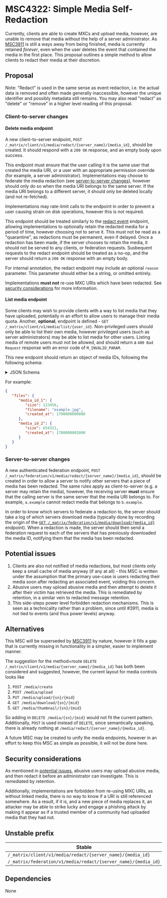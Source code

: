 # MSC4322: Simple Media Self-Redaction

Currently, clients are able to create MXCs and upload media, however, are unable to remove that
media without the help of a server administrator. As [MSC3911][3911] is still a ways away from being
finished, media is currently retained *forever*, even when the user deletes the event that
contained the media in the first place. This proposal outlines a simple method to allow clients
to redact their media at their discretion.

## Proposal

Note: "Redact" is used in the same sense as event redaction, i.e. the actual data is removed
and often made generally inaccessible, however the unique identifier and possibly metadata still
remains. You may also read "redact" as "delete" or "remove" in a higher level reading of this
proposal.

### Client-to-server changes

#### Delete media endpoint

A new client-to-server endpoint, `POST /_matrix/client/v1/media/redact/{server_name}/{media_id}`,
should be created. It should respond with a `200 OK` response, and an empty body upon success.

This endpoint must ensure that the user calling it is the same user that created the media URI,
or a user with an appropriate permission override (for example, a server administrator).
Implementations may choose to federate the media redaction (see
[server-to-server changes](#server-to-server-changes)), however should only do so when the media
URI belongs to the same server. If the media URI belongs to a different server, it should only
be deleted locally (and not re-fetched).

Implementations may rate-limit calls to the endpoint in order to prevent a user
causing strain on disk operations, however this is not required.

This endpoint should be treated similarly to the [redact event][spec_redact] endpoint, allowing
implementations to optionally retain the redacted media for a period of time, however choosing
not to serve it. This must not be read as a "quarantine", as redactions must be permanent, even
if delayed. Once a redaction has been made, if the server chooses to retain the media, it should
not be served to any clients, or federation requests. Susbequent requests to the redact endpoint
should be treated as a no-op, and the server should return a `200 OK` response
with an empty body.

For internal annotation, the redact endpoint may include an optional `reason` parameter.
This parameter should either be a string, or omitted entirely.

Implementations **must not** re-use MXC URIs which have been redacted.
See [security considerations](#security-considerations) for more information.

#### List media endpoint

Some clients may wish to provide clients with a way to list media that they have uploaded,
potentially in an effort to allow users to manage their media quota. Another, **optional**, endpoint is defined - `GET /_matrix/client/v1/media/list/{user_id}`.
Non-privileged users should only be able to list their own media, however privileged users
(such as server administrators) may be able to list media for other users.
Listing media of remote users must not be allowed, and should return a `400 Bad Request` response
with an error code of `M_INVALID_PARAM`.

This new endpoint should return an object of media IDs, following the following schema:

<details>
<summary>JSON Schema</summary>

```json
{
  "$schema": "https://json-schema.org/draft-07/schema",
  "type": "object",
  "properties": {
    "files": {
      "type": "object",
      "description": "",
      "properties": {
        "media_id_N": {
          "type": "object",
          "properties": {
            "size": {
              "type": "integer",
              "description": "Size on disk (in bytes)"
            },
            "filename": {
              "type": "string",
              "description": "The originally provided file name, if any"
            },
            "created_at": {
              "type": "number",
              "description": "The origin timestamp in unix milliseconds"
            }
          }
        }
      }
    }
  },
  "required": [
    "files"
  ]
}
```

</details>

For example:

```json
{
   "files": {
      "media_id_1": {
         "size": 123456,
         "filename": "example.jpg",
         "created_at": 1700000000000
      },
      "media_id_2": {
         "size": 654321,
         "created_at": 1700000001000
      }
   }
}
```

### Server-to-server changes

A new authenticated federation endpoint,
`POST /_matrix/federation/v1/media/redact/{server_name}/{media_id}`,
should be created in order to allow a server to notify other servers that a piece of media
has been redacted. The same rules apply as client-to-server (e.g. a server may retain the media),
however, the receiving server **must** ensure that the calling server is the same server
that the media URI belongs to. For example, `a.example` cannot redact media that belongs to
`b.example`.

In order to know which servers to federate a redaction to, the server should take a log of which
servers download media (typically done by recording the origin of
the [`GET /_matrix/federation/v1/media/download/{media_id}`][spec_s2s_download] endpoint).
When a redaction is made, the server should then send a federation request to each of the servers
that has previously downloaded the media ID, notifying them that the media has been redacted.

## Potential issues

1. Clients are also not notified of media redactions, but most clients only keep a small
   cache of media anyway (if any at all) - this MSC is written under the assumption that the
   primary use-case is users redacting their media soon after redacting an associated event,
   voiding this concern.
2. Abusive users may upload abusive media and then attempt to delete it after their victim
   has retrieved the media. This is remediated by retention, in a similar vein to redacted
   message retention.
3. This side-steps power level forbidden redaction mechanisms. This is seen as a
   technicality rather than a problem, since until #3911, media is not tied to events
   (and thus power levels) anyway.

## Alternatives

This MSC will be superseded by [MSC3911][3911] by nature, however it fills a gap that is currently
missing in functionality in a simpler, easier to implement manner.

The suggestion for the method+route `DELETE /_matrix/client/v1/media/{server_name}/{media_id}`
has both been considered and suggested, however, the current layout for media controls looks like

1. `POST /media/create`
2. `POST /media/upload`
3. `PUT /media/upload/{sn}/{mid}`
4. `GET /media/download/{sn}/{mid}`
5. `GET /media/thumbnail/{sn}/{mid}`

So adding in `DELETE /media/{sn}/{mid}` would not fit the current pattern. Additionally,
`POST` is used instead of `DELETE`, since semantically speaking, there is already nothing at
`/media/redact/{server_name}/{media_id}`.

A future MSC may be created to unify the media endpoints, however in an effort to keep this MSC
as simple as possible, it will not be done here.

## Security considerations

As mentioned in [potential issues](#potential-issues), abusive users may upload abusive media,
and then redact it before an administrator can investigate. This is remediated by retention.

Additionally, implementations are forbidden from re-using MXC URIs, as without linked media,
there is no way to know if a URI is still referenced somewhere. As a result, if it is, and a new
piece of media replaces it, an attacker may be able to strike lucky and engage a phishing attack
by making it appear as if a trusted member of a community had uploaded media that they had not.

## Unstable prefix

| Stable | Unstable replacement |
| ------ | -------------------- |
| `/_matrix/client/v1/media/redact/{server_name}/{media_id}` | `/_matrix/client/unstable/uk.timedout.msc4322/media/redact/{server_name}/{media_id}` |
| `/_matrix/federation/v1/media/redact/{server_name}/{media_id}` | `/_matrix/federation/unstable/uk.timedout.msc4322/media/redact/{server_name}/{media_id}` |

## Dependencies

None

<!--        -->

[3911]: https://github.com/matrix-org/matrix-spec-proposals/pull/3911
[spec_redact]: https://spec.matrix.org/v1.15/client-server-api/#put_matrixclientv3roomsroomidredacteventidtxnid
[spec_s2s_download]: https://spec.matrix.org/v1.15/server-server-api/#get_matrixfederationv1mediadownloadmediaid
